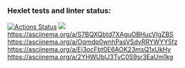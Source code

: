 ### Hexlet tests and linter status:
[![Actions Status](https://github.com/Moonlin14/frontend-project-44/actions/workflows/hexlet-check.yml/badge.svg)](https://github.com/Moonlin14/frontend-project-44/actions)
<a href="https://codeclimate.com/github/Moonlin14/frontend-project-44/maintainability"><img src="https://api.codeclimate.com/v1/badges/a477c8052ebe69288a43/maintainability" /></a>
https://asciinema.org/a/S7BQXQbtd7XAguOBHucVIgZBS
https://asciinema.org/a/Oqmdp0wnhPasVSdvRRYWYY5fz
https://asciinema.org/a/Ej3ocFbt0E6AOK23msQ1xUkHy
https://asciinema.org/a/2YHWUbIJ3TvC0S9sr3EaUm1kg